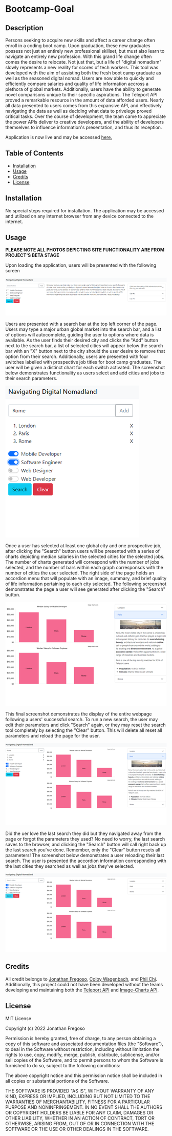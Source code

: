 # Bootcamp-Goal

## Description

Persons seeking to acquire new skills and affect a career change often enroll in a coding boot camp. Upon graduation, these new graduates possess not just an entirely new professional skillset, but must also learn to navigate an entirely new profession. With this grand life change often comes the desire to relocate. Not just that, but a life of "digital nomadism" slowly represents a new reality for scores of tech workers. This tool was developed with the aim of assisting both the fresh boot camp graduate as well as the seasoned digital nomad. Users are now able to quickly and efficiently compare salaries and quality of life information accross a plethora of global markets. Additionally, users have the ability to generate novel comparisons unique to their specific aspirations. The Teleport API proved a remarkable resource in the amount of data afforded users. Nearly all data presented to users comes from this expansive API, and effectively navigating the data as well as deciding what data to privelege proved critical tasks. Over the course of development, the team came to appreciate the power APIs deliver to creative developers, and the ability of developers themselves to influence information's presentation, and thus its reception.

Application is now live and may be accessed [here.](https://fregosoj.github.io/Bootcamp-Goal)
## Table of Contents

- [Installation](#installation)
- [Usage](#usage)
- [Credits](#credits)
- [License](#license)

## Installation

No special steps required for installation. The application may be accessed and utilized on any internet browser from any device connected to the internet.

## Usage

**PLEASE NOTE ALL PHOTOS DEPICTING SITE FUNCTIONALITY ARE FROM PROJECT'S BETA STAGE**

Upon loading the application, users will be presented with the following screen

![Application Load Page](/assets/images/Screenshot_20221213_123103.png)

Users are presented with a search bar at the top left corner of the page. Users may type a major urban global market into the search bar, and a list of options will autocomplete, guiding the user to options where data is avaliable. As the user finds their desired city and clicks the "Add" button next to the search bar, a list of selected cities will appear below the search bar with an "X" button next to the city should the user desire to remove that option from their search. Additionally, users are presented with four switches labelled with prospective job titles for boot camp graduates. The user will be given a distinct chart for each switch activated. The screenshot below demonstrates functionality as users select and add cities and jobs to their search parameters. 

![Search Functionality](/assets/images/Screenshot_20221213_123256.png)

Once a user has selected at least one global city and one prospective job, after clicking the "Search" button users will be presented with a series of charts depicting median salaries in the selected cities for the selected jobs. The number of charts generated will correspond with the number of jobs selected, and the number of bars within each graph corresponsds with the number of cities the user selected. The right side of the page holds an accordion menu that will populate with an image, summary, and brief quality of life information pertaining to each city selected. The following screenshot demonstrates the page a user will see generated after clicking the "Search" button.

![Search Results Display](/assets/images/Screenshot_20221213_123354.png)

This final screenshot demonstrates the display of the entire webpage following a users' successful search. To run a new search, the user may edit their parameters and click "Search" again, or they may reset the search tool completely by selecting the "Clear" button. This will delete all reset all parameters and reload the page for the user. 

![Full Application End Result](/assets/images/Screenshot_20221213_123507.png)

Did the uer love the last search they did but they navigated away from the page or forgot the parameters they used? No need to worry, the last search saves to the browser, and clicking the "Search" button will call right back up the last search you've done. Remember, only the "Clear" button resets all parameters! The screenshot below demonstrates a user reloading their last search. The user is presented the accordion information corresponding with the last cities they searched as well as jobs they've selected.

![Last Search Displayed](/assets/images/Screenshot_20221213_123549.png)


## Credits

All credit belongs to [Jonathan Fregoso](https://github.com/FregosoJ), [Colby Wagenbach](https://github.com/csanchezwagenbach), and [Phil Chi](https://github.com/luluco92). Additionally, this project could not have been developed without the teams developing and maintaining both the [Teleport API](https://developers.teleport.org/) and [Image-Charts API](https://www.image-charts.com/).

## License 

MIT License

Copyright (c) 2022 Jonathan Fregoso

Permission is hereby granted, free of charge, to any person obtaining a copy
of this software and associated documentation files (the "Software"), to deal
in the Software without restriction, including without limitation the rights
to use, copy, modify, merge, publish, distribute, sublicense, and/or sell
copies of the Software, and to permit persons to whom the Software is
furnished to do so, subject to the following conditions:

The above copyright notice and this permission notice shall be included in all
copies or substantial portions of the Software.

THE SOFTWARE IS PROVIDED "AS IS", WITHOUT WARRANTY OF ANY KIND, EXPRESS OR
IMPLIED, INCLUDING BUT NOT LIMITED TO THE WARRANTIES OF MERCHANTABILITY,
FITNESS FOR A PARTICULAR PURPOSE AND NONINFRINGEMENT. IN NO EVENT SHALL THE
AUTHORS OR COPYRIGHT HOLDERS BE LIABLE FOR ANY CLAIM, DAMAGES OR OTHER
LIABILITY, WHETHER IN AN ACTION OF CONTRACT, TORT OR OTHERWISE, ARISING FROM,
OUT OF OR IN CONNECTION WITH THE SOFTWARE OR THE USE OR OTHER DEALINGS IN THE
SOFTWARE.
